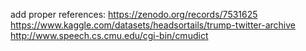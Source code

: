 
add proper references:
https://zenodo.org/records/7531625
https://www.kaggle.com/datasets/headsortails/trump-twitter-archive
http://www.speech.cs.cmu.edu/cgi-bin/cmudict
